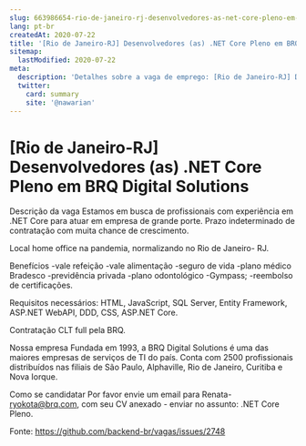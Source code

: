 ```yaml
---
slug: 663986654-rio-de-janeiro-rj-desenvolvedores-as-net-core-pleno-em-brq-digital-solutions
lang: pt-br
createdAt: 2020-07-22
title: '[Rio de Janeiro-RJ] Desenvolvedores (as) .NET Core Pleno em BRQ Digital Solutions - Vaga de Emprego'
sitemap:
  lastModified: 2020-07-22
meta:
  description: 'Detalhes sobre a vaga de emprego: [Rio de Janeiro-RJ] Desenvolvedores (as) .NET Core Pleno em BRQ Digital Solutions'
  twitter:
    card: summary
    site: '@nawarian'
---
```


# [Rio de Janeiro-RJ] Desenvolvedores (as) .NET Core Pleno em BRQ Digital Solutions

Descrição da vaga
Estamos em busca de profissionais com experiência em .NET Core para atuar em empresa de grande porte. Prazo indeterminado de contratação com muita chance de crescimento.

Local
home office na pandemia, normalizando no Rio de Janeiro- RJ.

Benefícios
-vale refeição
-vale alimentação
-seguro de vida
-plano médico Bradesco
-previdência privada
-plano odontológico
-Gympass;
-reembolso de certificações.

Requisitos necessários:
HTML, JavaScript, SQL Server, Entity Framework, ASP.NET WebAPI, DDD, CSS, ASP.NET Core.

Contratação
CLT full pela BRQ.

Nossa empresa
Fundada em 1993, a BRQ Digital Solutions é uma das maiores empresas de serviços de TI do país. Conta com 2500 profissionais distribuídos nas filiais de São Paulo, Alphaville, Rio de Janeiro, Curitiba e Nova Iorque.

Como se candidatar
Por favor envie um email para Renata- ryokota@brq.com, com seu CV anexado - enviar no assunto: .NET Core Pleno.

Fonte: https://github.com/backend-br/vagas/issues/2748